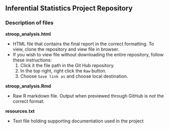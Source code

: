 ## Inferential Statistics Project Repository

### Description of files

__stroop_analysis.html__
  * HTML file that contains the final report in the correct formatting. To view, clone the repository and view file in browser. 
  * If you wish to view file without downloading the entire repository, follow these instructions:
     1. Click it the file path in the Git Hub repository.
     2. In the top right, right click the `Raw` button.
     3. Choose `Save link as` and choose local destination.

__stroop_analysis.Rmd__
  * Raw R markdown file. Output when previewed through GitHub is _not_ the correct format.
  
__resources.txt__
  * Text file holding supporting documentation used in the project
